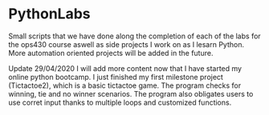 # PythonLabs
Small scripts that we have done along the completion of each of the labs for the ops430 course aswell as side projects I work on as I lesarn Python. More automation oriented projects will be added in the future.

Update 29/04/2020
I will add more content now that I have started my online python bootcamp. I just finished my first milestone project (Tictactoe2), which is a basic tictactoe game. The program checks for winning, tie and no winner scenarios. The program also obligates users to use corret input thanks to multiple loops and customized functions.  
